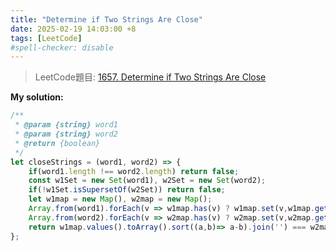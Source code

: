 ```yaml
---
title: "Determine if Two Strings Are Close"
date: 2025-02-19 14:03:00 +8
tags: [LeetCode]
#spell-checker: disable
---
```


> LeetCode題目: [1657. Determine if Two Strings Are Close](https://leetcode.com/problems/determine-if-two-strings-are-close/description/?envType=study-plan-v2&envId=leetcode-75)

**My solution:**
```js
/**
 * @param {string} word1
 * @param {string} word2
 * @return {boolean}
 */
let closeStrings = (word1, word2) => {
    if(word1.length !== word2.length) return false;
    const w1Set = new Set(word1), w2Set = new Set(word2);
    if(!w1Set.isSupersetOf(w2Set)) return false;
    let w1map = new Map(), w2map = new Map();
    Array.from(word1).forEach(v => w1map.has(v) ? w1map.set(v,w1map.get(v)+1) : w1map.set(v,1));
    Array.from(word2).forEach(v => w2map.has(v) ? w2map.set(v,w2map.get(v)+1) : w2map.set(v,1));
    return w1map.values().toArray().sort((a,b)=> a-b).join('') === w2map.values().toArray().sort((a,b)=> a-b).join('');
};
```

